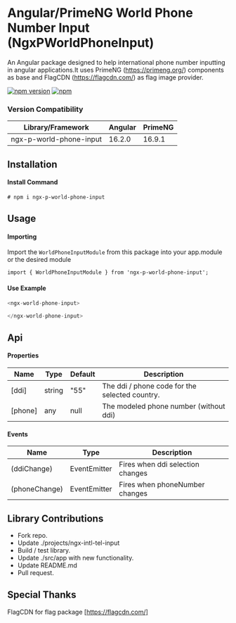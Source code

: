 # Angular/PrimeNG World Phone Number Input (NgxPWorldPhoneInput)

An Angular package designed to help international phone number inputting in angular applications.It uses PrimeNG (https://primeng.org/) components as base and FlagCDN (https://flagcdn.com/) as flag image provider.

[![npm version](https://badge.fury.io/js/ngx-p-world-phone-input.svg)](https://badge.fury.io/js/ngx-p-world-phone-input) [![npm](https://img.shields.io/npm/dm/localeval.svg)](https://www.npmjs.com/package/ngx-p-world-phone-input)

### Version Compatibility

| Library/Framework |  Angular | PrimeNG
|--------------------|-------------|-------------|
| ngx-p-world-phone-input| 16.2.0 | 16.9.1 

## Installation

#### Install Command
```shell
# npm i ngx-p-world-phone-input
```

## Usage

#### Importing

Import the `WorldPhoneInputModule` from this package into your app.module or the desired module

```angular
import { WorldPhoneInputModule } from 'ngx-p-world-phone-input';
```


#### Use Example

```typescript
<ngx-world-phone-input>

</ngx-world-phone-input>
```

## Api

#### Properties 
Name | Type | Default | Description
|---|---|---|---
| [ddi] | string | "55" | The ddi / phone code for the selected country. 
| [phone] | any | null | The modeled phone number (without ddi)

#### Events
Name | Type | Description
|---|---|---
| (ddiChange) | EventEmitter<any> | Fires when ddi selection changes
| (phoneChange) | EventEmitter<any> | Fires when phoneNumber changes 

## Library Contributions

- Fork repo.
- Update ./projects/ngx-intl-tel-input
- Build / test library.
- Update ./src/app with new functionality.
- Update README.md
- Pull request.


## Special Thanks

FlagCDN for flag package
[https://flagcdn.com/]

